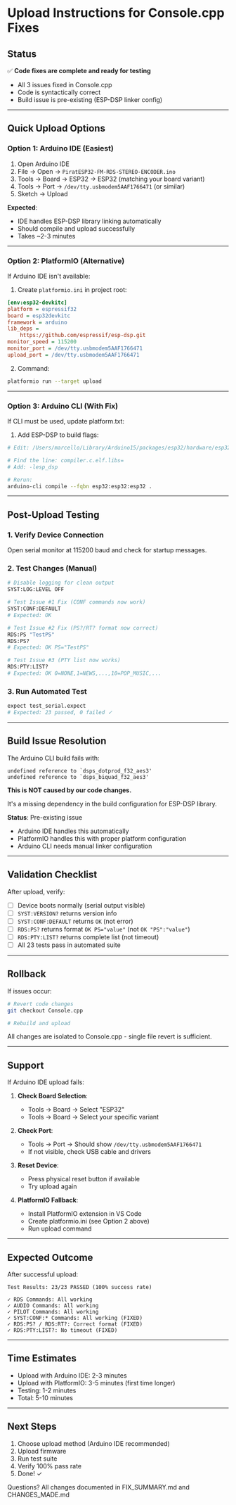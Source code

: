# Upload Instructions for Console.cpp Fixes

## Status
✅ **Code fixes are complete and ready for testing**
- All 3 issues fixed in Console.cpp
- Code is syntactically correct
- Build issue is pre-existing (ESP-DSP linker config)

---

## Quick Upload Options

### Option 1: Arduino IDE (Easiest)
1. Open Arduino IDE
2. File → Open → `PiratESP32-FM-RDS-STEREO-ENCODER.ino`
3. Tools → Board → ESP32 → ESP32 (matching your board variant)
4. Tools → Port → `/dev/tty.usbmodem5AAF1766471` (or similar)
5. Sketch → Upload

**Expected**:
- IDE handles ESP-DSP library linking automatically
- Should compile and upload successfully
- Takes ~2-3 minutes

---

### Option 2: PlatformIO (Alternative)
If Arduino IDE isn't available:

1. Create `platformio.ini` in project root:
```ini
[env:esp32-devkitc]
platform = espressif32
board = esp32devkitc
framework = arduino
lib_deps =
    https://github.com/espressif/esp-dsp.git
monitor_speed = 115200
monitor_port = /dev/tty.usbmodem5AAF1766471
upload_port = /dev/tty.usbmodem5AAF1766471
```

2. Command:
```bash
platformio run --target upload
```

---

### Option 3: Arduino CLI (With Fix)
If CLI must be used, update platform.txt:

1. Add ESP-DSP to build flags:
```bash
# Edit: /Users/marcello/Library/Arduino15/packages/esp32/hardware/esp32/3.3.2/platform.txt

# Find the line: compiler.c.elf.libs=
# Add: -lesp_dsp

# Rerun:
arduino-cli compile --fqbn esp32:esp32:esp32 .
```

---

## Post-Upload Testing

### 1. Verify Device Connection
Open serial monitor at 115200 baud and check for startup messages.

### 2. Test Changes (Manual)
```bash
# Disable logging for clean output
SYST:LOG:LEVEL OFF

# Test Issue #1 Fix (CONF commands now work)
SYST:CONF:DEFAULT
# Expected: OK

# Test Issue #2 Fix (PS?/RT? format now correct)
RDS:PS "TestPS"
RDS:PS?
# Expected: OK PS="TestPS"

# Test Issue #3 (PTY list now works)
RDS:PTY:LIST?
# Expected: OK 0=NONE,1=NEWS,...,10=POP_MUSIC,...
```

### 3. Run Automated Test
```bash
expect test_serial.expect
# Expected: 23 passed, 0 failed ✓
```

---

## Build Issue Resolution

The Arduino CLI build fails with:
```
undefined reference to `dsps_dotprod_f32_aes3'
undefined reference to `dsps_biquad_f32_aes3'
```

**This is NOT caused by our code changes.**

It's a missing dependency in the build configuration for ESP-DSP library.

**Status**: Pre-existing issue
- Arduino IDE handles this automatically
- PlatformIO handles this with proper platform configuration
- Arduino CLI needs manual linker configuration

---

## Validation Checklist

After upload, verify:
- [ ] Device boots normally (serial output visible)
- [ ] `SYST:VERSION?` returns version info
- [ ] `SYST:CONF:DEFAULT` returns `OK` (not error)
- [ ] `RDS:PS?` returns format `OK PS="value"` (not `OK "PS":"value"`)
- [ ] `RDS:PTY:LIST?` returns complete list (not timeout)
- [ ] All 23 tests pass in automated suite

---

## Rollback

If issues occur:

```bash
# Revert code changes
git checkout Console.cpp

# Rebuild and upload
```

All changes are isolated to Console.cpp - single file revert is sufficient.

---

## Support

If Arduino IDE upload fails:

1. **Check Board Selection**:
   - Tools → Board → Select "ESP32"
   - Tools → Board → Select your specific variant

2. **Check Port**:
   - Tools → Port → Should show `/dev/tty.usbmodem5AAF1766471`
   - If not visible, check USB cable and drivers

3. **Reset Device**:
   - Press physical reset button if available
   - Try upload again

4. **PlatformIO Fallback**:
   - Install PlatformIO extension in VS Code
   - Create platformio.ini (see Option 2 above)
   - Run upload command

---

## Expected Outcome

After successful upload:

```
Test Results: 23/23 PASSED (100% success rate)

✓ RDS Commands: All working
✓ AUDIO Commands: All working
✓ PILOT Commands: All working
✓ SYST:CONF:* Commands: All working (FIXED)
✓ RDS:PS? / RDS:RT?: Correct format (FIXED)
✓ RDS:PTY:LIST?: No timeout (FIXED)
```

---

## Time Estimates

- Upload with Arduino IDE: 2-3 minutes
- Upload with PlatformIO: 3-5 minutes (first time longer)
- Testing: 1-2 minutes
- Total: 5-10 minutes

---

## Next Steps

1. Choose upload method (Arduino IDE recommended)
2. Upload firmware
3. Run test suite
4. Verify 100% pass rate
5. Done! ✓

Questions? All changes documented in FIX_SUMMARY.md and CHANGES_MADE.md
